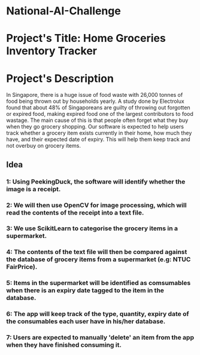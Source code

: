 # National-AI-Challenge
<h1> Project's Title: Home Groceries Inventory Tracker </h1>
<h1> Project's Description </h1>
In Singapore, there is a huge issue of food waste with 26,000 tonnes of food being thrown out by households yearly. A study done by Electrolux found that about 48% of Singaporeans are guilty of throwing out forgotten or expired food, making expired food one of the largest contributors to food wastage. The main cause of this is that people often forget what they buy when they go grocery shopping. Our software is expected to help users track whether a grocery item exists currently in their home, how much they have, and their expected date of expiry. This will help them keep track and not overbuy on grocery items.
<h2> Idea </h2>
<h3> 1: Using PeekingDuck, the software will identify whether the image is a receipt. </h3>
<h3> 2: We will then use OpenCV for image processing, which will read the contents of the receipt into a text file. </h3>
<h3> 3: We use ScikitLearn to categorise the grocery items in a supermarket. </h3>
<h3> 4: The contents of the text file will then be compared against the database of grocery items from a supermarket (e.g: NTUC FairPrice). </h3>
<h3> 5: Items in the supermarket will be identified as comsumables when there is an expiry date tagged to the item in the database. </h3>
<h3> 6: The app will keep track of the type, quantity, expiry date of the consumables each user have in his/her database. </h3>
<h3> 7: Users are expected to manually 'delete' an item from the app when they have finished consuming it. </h3>
<h>
